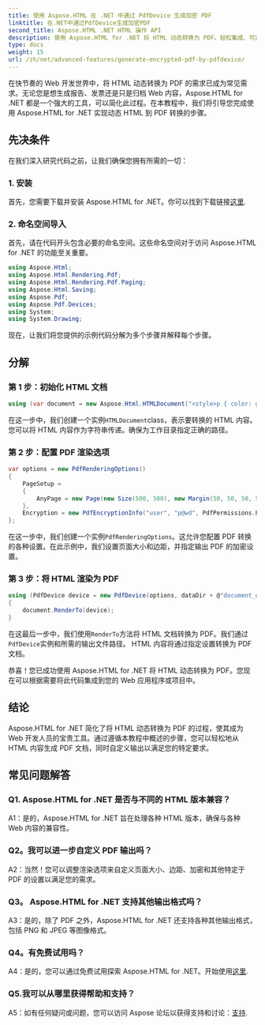 ```yaml
---
title: 使用 Aspose.HTML 在 .NET 中通过 PdfDevice 生成加密 PDF
linktitle: 在.NET中通过PdfDevice生成加密PDF
second_title: Aspose.HTML .NET HTML 操作 API
description: 使用 Aspose.HTML for .NET 将 HTML 动态转换为 PDF。轻松集成、可定制选项和强大的性能。
type: docs
weight: 15
url: /zh/net/advanced-features/generate-encrypted-pdf-by-pdfdevice/
---
```


在快节奏的 Web 开发世界中，将 HTML 动态转换为 PDF 的需求已成为常见需求。无论您是想生成报告、发票还是只是归档 Web 内容，Aspose.HTML for .NET 都是一个强大的工具，可以简化此过程。在本教程中，我们将引导您完成使用 Aspose.HTML for .NET 实现动态 HTML 到 PDF 转换的步骤。

## 先决条件

在我们深入研究代码之前，让我们确保您拥有所需的一切：

### 1. 安装

首先，您需要下载并安装 Aspose.HTML for .NET。你可以找到下载链接[这里](https://releases.aspose.com/html/net/).

### 2. 命名空间导入

首先，请在代码开头包含必要的命名空间。这些命名空间对于访问 Aspose.HTML for .NET 的功能至关重要。

```csharp
using Aspose.Html;
using Aspose.Html.Rendering.Pdf;
using Aspose.Html.Rendering.Pdf.Paging;
using Aspose.Html.Saving;
using Aspose.Pdf;
using Aspose.Pdf.Devices;
using System;
using System.Drawing;
```

现在，让我们将您提供的示例代码分解为多个步骤并解释每个步骤。

## 分解

### 第 1 步：初始化 HTML 文档

```csharp
using (var document = new Aspose.Html.HTMLDocument("<style>p { color: green; }</style><p>my first paragraph</p>", @"c:\work\"))
```

在这一步中，我们创建一个实例`HTMLDocument`class，表示要转换的 HTML 内容。您可以将 HTML 内容作为字符串传递。确保为工作目录指定正确的路径。

### 第 2 步：配置 PDF 渲染选项

```csharp
var options = new PdfRenderingOptions()
{
    PageSetup =
    {
        AnyPage = new Page(new Size(500, 500), new Margin(50, 50, 50, 50))
    },
    Encryption = new PdfEncryptionInfo("user", "p@wd", PdfPermissions.PrintDocument, PdfEncryptionAlgorithm.RC4_128)
};
```

在这一步中，我们创建一个实例`PdfRenderingOptions`。这允许您配置 PDF 转换的各种设置。在此示例中，我们设置页面大小和边距，并指定输出 PDF 的加密设置。

### 第 3 步：将 HTML 渲染为 PDF

```csharp
using (PdfDevice device = new PdfDevice(options, dataDir + @"document_out.pdf"))
{
    document.RenderTo(device);
}
```

在这最后一步中，我们使用`RenderTo`方法将 HTML 文档转换为 PDF。我们通过`PdfDevice`实例和所需的输出文件路径。 HTML 内容将通过指定设置转换为 PDF 文档。

恭喜！您已成功使用 Aspose.HTML for .NET 将 HTML 动态转换为 PDF。您现在可以根据需要将此代码集成到您的 Web 应用程序或项目中。

## 结论

Aspose.HTML for .NET 简化了将 HTML 动态转换为 PDF 的过程，使其成为 Web 开发人员的宝贵工具。通过遵循本教程中概述的步骤，您可以轻松地从 HTML 内容生成 PDF 文档，同时自定义输出以满足您的特定要求。

## 常见问题解答

### Q1. Aspose.HTML for .NET 是否与不同的 HTML 版本兼容？

A1：是的，Aspose.HTML for .NET 旨在处理各种 HTML 版本，确保与各种 Web 内容的兼容性。

### Q2。我可以进一步自定义 PDF 输出吗？

A2：当然！您可以调整渲染选项来自定义页面大小、边距、加密和其他特定于 PDF 的设置以满足您的需求。

### Q3。 Aspose.HTML for .NET 支持其他输出格式吗？

A3：是的，除了 PDF 之外，Aspose.HTML for .NET 还支持各种其他输出格式，包括 PNG 和 JPEG 等图像格式。

### Q4。有免费试用吗？

A4：是的，您可以通过免费试用探索 Aspose.HTML for .NET。开始使用[这里](https://releases.aspose.com/).

### Q5.我可以从哪里获得帮助和支持？

 A5：如有任何疑问或问题，您可以访问 Aspose 论坛以获得支持和讨论：[支持](https://forum.aspose.com/).